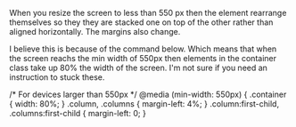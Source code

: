 When you resize the screen to less than 550 px then the element rearrange themselves so they they are stacked one on top of the other rather than aligned horizontally. The margins also change.

I believe this is because of the command below. Which means that when the screen reachs the min width of 550px then elements in the container class take up 80% the width of the screen. I'm not sure if you need an instruction to stuck these.

/* For devices larger than 550px */
@media (min-width: 550px) {
  .container {
    width: 80%; }
  .column,
  .columns {
    margin-left: 4%; }
  .column:first-child,
  .columns:first-child {
    margin-left: 0; }